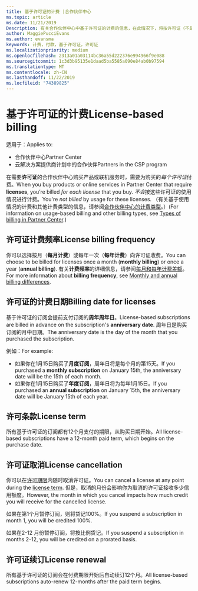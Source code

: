 ```yaml
---
title: 基于许可证的计费 |合作伙伴中心
ms.topic: article
ms.date: 11/21/2019
Description: 有关合作伙伴中心中基于许可证的计费的信息，在此情况下，将按许可证（不是许可证使用情况）计费。
author: MaggiePucciEvans
ms.author: evansma
keywords: 计费，付款，基于许可证，许可证
ms.localizationpriority: medium
ms.openlocfilehash: 2313a01a03114bc36a55d222376e994966f9e088
ms.sourcegitcommit: 1c3d3b95135e1daad5ba5585a090e84ab0b97594
ms.translationtype: MT
ms.contentlocale: zh-CN
ms.lasthandoff: 11/22/2019
ms.locfileid: "74389825"
---
```

# <a name="license-based-billing"></a><span data-ttu-id="39b55-104">基于许可证的计费</span><span class="sxs-lookup"><span data-stu-id="39b55-104">License-based billing</span></span>

<span data-ttu-id="39b55-105">适用于：</span><span class="sxs-lookup"><span data-stu-id="39b55-105">Applies to:</span></span>

- <span data-ttu-id="39b55-106">合作伙伴中心</span><span class="sxs-lookup"><span data-stu-id="39b55-106">Partner Center</span></span>
- <span data-ttu-id="39b55-107">云解决方案提供商计划中的合作伙伴</span><span class="sxs-lookup"><span data-stu-id="39b55-107">Partners in the CSP program</span></span>

<span data-ttu-id="39b55-108">在需要**许可证**的合作伙伴中心购买产品或联机服务时，需要为购买的*每个许可证*付费。</span><span class="sxs-lookup"><span data-stu-id="39b55-108">When you buy products or online services in Partner Center that require **licenses**, you’re billed *for each license* that you buy.</span></span> <span data-ttu-id="39b55-109">*不会*按这些许可证的使用情况进行计费。</span><span class="sxs-lookup"><span data-stu-id="39b55-109">You're *not billed* by usage for these licenses.</span></span> <span data-ttu-id="39b55-110">（有关基于使用情况的计费和其他计费类型的信息，请参阅[合作伙伴中心的计费类型](billing-different-types.md)。）</span><span class="sxs-lookup"><span data-stu-id="39b55-110">(For information on usage-based billing and other billing types, see [Types of billing in Partner Center](billing-different-types.md).)</span></span>

## <a name="license-billing-frequency"></a><span data-ttu-id="39b55-111">许可证计费频率</span><span class="sxs-lookup"><span data-stu-id="39b55-111">License billing frequency</span></span>

<span data-ttu-id="39b55-112">你可以选择按月（**每月计费**）或每年一次（**每年计费**）向许可证收费。</span><span class="sxs-lookup"><span data-stu-id="39b55-112">You can choose to be billed for licenses once a month (**monthly billing**) or once a year (**annual billing**).</span></span> <span data-ttu-id="39b55-113">有关**计费频率**的详细信息，请参阅[每月和每年计费差额](billing-annual-monthly.md)。</span><span class="sxs-lookup"><span data-stu-id="39b55-113">For more information about **billing frequency**, see [Monthly and annual billing differences](billing-annual-monthly.md).</span></span>

## <a name="billing-date-for-licenses"></a><span data-ttu-id="39b55-114">许可证的计费日期</span><span class="sxs-lookup"><span data-stu-id="39b55-114">Billing date for licenses</span></span>

<span data-ttu-id="39b55-115">基于许可证的订阅会提前支付订阅的**周年周年日**。</span><span class="sxs-lookup"><span data-stu-id="39b55-115">License-based subscriptions are billed in advance on the subscription's **anniversary date**.</span></span> <span data-ttu-id="39b55-116">周年日是购买订阅的月中日期。</span><span class="sxs-lookup"><span data-stu-id="39b55-116">The anniversary date is the day of the month that you purchased the subscription.</span></span>

<span data-ttu-id="39b55-117">例如：</span><span class="sxs-lookup"><span data-stu-id="39b55-117">For example:</span></span>

- <span data-ttu-id="39b55-118">如果你在1月15日购买了**月度订阅**，周年日将是每个月的第15天。</span><span class="sxs-lookup"><span data-stu-id="39b55-118">If you purchased a **monthly subscription** on January 15th, the anniversary date will be the 15th of each month.</span></span>
- <span data-ttu-id="39b55-119">如果你在1月15日购买了**年度订阅**，周年日将为每年1月15日。</span><span class="sxs-lookup"><span data-stu-id="39b55-119">If you purchased an **annual subscription** on January 15th, the anniversary date will be January 15th of each year.</span></span>

## <a name="license-term"></a><span data-ttu-id="39b55-120">许可条款</span><span class="sxs-lookup"><span data-stu-id="39b55-120">License term</span></span>

<span data-ttu-id="39b55-121">所有基于许可证的订阅都有12个月支付的期限，从购买日期开始。</span><span class="sxs-lookup"><span data-stu-id="39b55-121">All license-based subscriptions have a 12-month paid term, which begins on the purchase date.</span></span>

## <a name="license-cancellation"></a><span data-ttu-id="39b55-122">许可证取消</span><span class="sxs-lookup"><span data-stu-id="39b55-122">License cancellation</span></span>

<span data-ttu-id="39b55-123">你可以在[许可期限](#license-term)内随时取消许可证。</span><span class="sxs-lookup"><span data-stu-id="39b55-123">You can cancel a license at any point during the [license term](#license-term).</span></span> <span data-ttu-id="39b55-124">但是，取消的月份会影响你为取消的许可证接收多少信用额度。</span><span class="sxs-lookup"><span data-stu-id="39b55-124">However, the month in which you cancel impacts how much credit you will receive for the cancelled license.</span></span>

<span data-ttu-id="39b55-125">如果在第1个月暂停订阅，则将贷记100%。</span><span class="sxs-lookup"><span data-stu-id="39b55-125">If you suspend a subscription in month 1, you will be credited 100%.</span></span>

<span data-ttu-id="39b55-126">如果在2-12 月份暂停订阅，将按比例贷记。</span><span class="sxs-lookup"><span data-stu-id="39b55-126">If you suspend a subscription in months 2-12, you will be credited on a prorated basis.</span></span>

## <a name="license-renewal"></a><span data-ttu-id="39b55-127">许可证续订</span><span class="sxs-lookup"><span data-stu-id="39b55-127">License renewal</span></span>

<span data-ttu-id="39b55-128">所有基于许可证的订阅会在付费期限开始后自动续订12个月。</span><span class="sxs-lookup"><span data-stu-id="39b55-128">All license-based subscriptions auto-renew 12-months after the paid term begins.</span></span>
